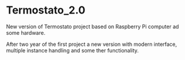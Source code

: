 # Termostato_2.0
New version of Termostato project based on Raspberry Pi computer ad some hardware.

After two year of the first project a new version with modern interface, multiple instance handling and some ther functionality.
